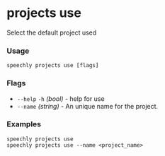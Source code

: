 # projects use

Select the default project used

### Usage

```
speechly projects use [flags]
```

### Flags

* `--help` `-h` _(bool)_ - help for use
* `--name` _(string)_ - An unique name for the project.

### Examples

```
speechly projects use
speechly projects use --name <project_name>
```
